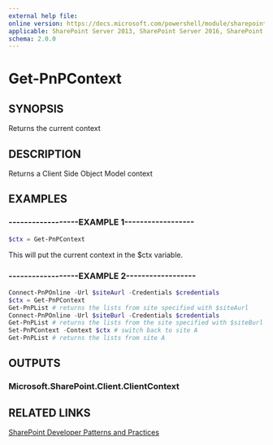 ```yaml
---
external help file:
online version: https://docs.microsoft.com/powershell/module/sharepoint-pnp/get-pnpcontext
applicable: SharePoint Server 2013, SharePoint Server 2016, SharePoint Server 2019, SharePoint Online
schema: 2.0.0
---
```

# Get-PnPContext

## SYNOPSIS
Returns the current context

## DESCRIPTION
Returns a Client Side Object Model context

## EXAMPLES

### ------------------EXAMPLE 1------------------
```powershell
$ctx = Get-PnPContext
```

This will put the current context in the $ctx variable.

### ------------------EXAMPLE 2------------------
```powershell
Connect-PnPOnline -Url $siteAurl -Credentials $credentials
$ctx = Get-PnPContext
Get-PnPList # returns the lists from site specified with $siteAurl
Connect-PnPOnline -Url $siteBurl -Credentials $credentials
Get-PnPList # returns the lists from the site specified with $siteBurl
Set-PnPContext -Context $ctx # switch back to site A
Get-PnPList # returns the lists from site A
```



## OUTPUTS

### Microsoft.SharePoint.Client.ClientContext

## RELATED LINKS

[SharePoint Developer Patterns and Practices](https://aka.ms/sppnp)